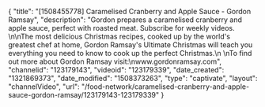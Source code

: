 {
    "title": "[1508455778] Caramelised Cranberry and Apple Sauce - Gordon Ramsay",
    "description": "Gordon prepares a caramelised cranberry and apple sauce, perfect with roasted meat. Subscribe for weekly videos. \n\nThe most delicious Christmas recipes, cooked up by the world's greatest chef at home, Gordon Ramsay's Ultimate Christmas will teach you everything you need to know to cook up the perfect Christmas.\n \nTo find out more about Gordon Ramsay visit:\nwww.gordonramsay.com",
    "channelid": "123179143",
    "videoid": "123179339",
    "date_created": "1321869373",
    "date_modified": "1508373263",
    "type": "captivate",
    "layout": "channelVideo",
    "url": "\/food-network\/caramelised-cranberry-and-apple-sauce-gordon-ramsay\/123179143-123179339"
}
